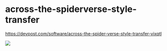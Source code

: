 # across-the-spiderverse-style-transfer

https://devpost.com/software/across-the-spider-verse-style-transfer-vixqtl

![](https://github.com/AzureCoral/across-the-spiderverse-style-transfer/blob/main/basic/gif_output/training_1714783167.gif)
